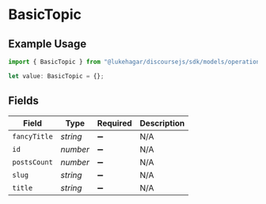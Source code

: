 # BasicTopic

## Example Usage

```typescript
import { BasicTopic } from "@lukehagar/discoursejs/sdk/models/operations";

let value: BasicTopic = {};
```

## Fields

| Field              | Type               | Required           | Description        |
| ------------------ | ------------------ | ------------------ | ------------------ |
| `fancyTitle`       | *string*           | :heavy_minus_sign: | N/A                |
| `id`               | *number*           | :heavy_minus_sign: | N/A                |
| `postsCount`       | *number*           | :heavy_minus_sign: | N/A                |
| `slug`             | *string*           | :heavy_minus_sign: | N/A                |
| `title`            | *string*           | :heavy_minus_sign: | N/A                |
